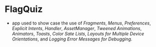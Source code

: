 # FlagQuiz
* app used to show case the use of _Fragments_, _Menus_, _Preferences_, _Explicit Intents_, _Handler_, _AssetManager_, _Tweened Animations_, _Animators_, _Toasts_, _Color Sate Lists_, _Layouts for Multiple Device Orientations_, and _Logging Error Messages for Debugging_.
 
